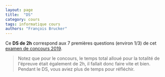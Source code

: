 ```yaml
---
layout: page
title:  "DS"
category: cours
tags: informatique cours 
authors: "François Brucker"
---
```



Ce **DS de 2h** correspond aux 7 premières questions (environ 1/3) de cet [examen de concours 2019](./informatique_B_2019.pdf).

> Notez que pour le concours, le temps total alloué pour la totalité de l'épreuve était également de 2h, il fallait donc faire vite et bien. Pendant le DS, vous aviez plus de temps pour réfléchir.
